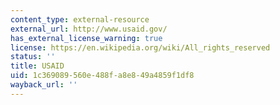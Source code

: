 ```yaml
---
content_type: external-resource
external_url: http://www.usaid.gov/
has_external_license_warning: true
license: https://en.wikipedia.org/wiki/All_rights_reserved
status: ''
title: USAID
uid: 1c369089-560e-488f-a8e8-49a4859f1df8
wayback_url: ''
---
```

